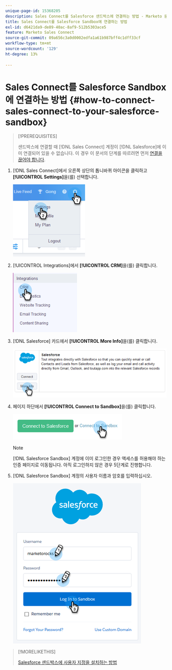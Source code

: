 ```yaml
---
unique-page-id: 15368205
description: Sales Connect를 Salesforce 샌드박스에 연결하는 방법 - Marketo 문서 - 제품 설명서
title: Sales Connect를 Salesforce Sandbox에 연결하는 방법
exl-id: d6421da9-de89-40ac-8af9-512b5303ace5
feature: Marketo Sales Connect
source-git-commit: 09a656c3a0d0002edfa1a61b987bff4c1dff33cf
workflow-type: tm+mt
source-wordcount: '129'
ht-degree: 13%

---
```


# Sales Connect를 Salesforce Sandbox에 연결하는 방법 {#how-to-connect-sales-connect-to-your-salesforce-sandbox}

>[!PREREQUISITES]
>
>샌드박스에 연결할 때 [!DNL  Sales Connect] 계정이 [!DNL Salesforce]에 이미 연결되어 있을 수 없습니다. 이 경우 이 문서의 단계를 따르려면 먼저 [연결을 끊어야 합니다](/help/marketo/product-docs/marketo-sales-connect/crm/salesforce-integration/disconnect-salesforce-from-your-sales-connect-account.md).

1. [!DNL Sales Connect]에서 오른쪽 상단의 톱니바퀴 아이콘을 클릭하고 **[!UICONTROL Settings]**&#x200B;을(를) 선택합니다.

   ![](assets/one-2.png)

1. [!UICONTROL Integrations]에서 **[!UICONTROL CRM]**&#x200B;을(를) 클릭합니다.

   ![](assets/two-2.png)

1. [!DNL Salesforce] 카드에서 **[!UICONTROL More Info]**&#x200B;을(를) 클릭합니다.

   ![](assets/three-2.png)

1. 페이지 하단에서 **[!UICONTROL Connect to Sandbox]**&#x200B;을(를) 클릭합니다.

   ![](assets/four-2.png)

   >[!NOTE]
   >
   >[!DNL Salesforce Sandbox] 계정에 이미 로그인한 경우 액세스를 허용해야 하는 인증 페이지로 이동됩니다. 아직 로그인하지 않은 경우 5단계로 진행합니다.

1. [!DNL Salesforce Sandbox] 계정의 사용자 이름과 암호를 입력하십시오.

   ![](assets/five-2.png)

>[!MORELIKETHIS]
>
>[Salesforce 샌드박스에 사용자 지정을 설치하는 방법](/help/marketo/product-docs/marketo-sales-connect/crm/salesforce-customization/how-to-install-customizations-in-your-salesforce-sandbox.md)
